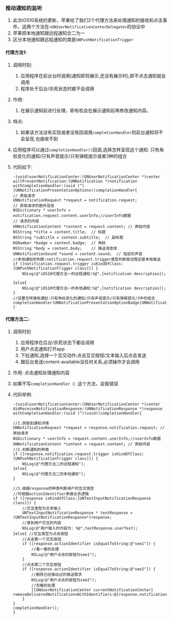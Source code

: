 ### 推动通知的监听
1. 此次iOS10系统的更新，苹果给了我们2个代理方法来处理通知的接收和点击事件，这两个方法在`<UNUserNotificationCenterDelegate>`的协议中
2. 苹果把本地通知跟远程通知合二为一
3. 区分本地通知跟远程通知的类是`UNPushNotificationTrigger`

#### 代理方法1:
1. 调用时刻:
    1. 应用程序在前台台时调用(通知即将展示,还没有展示时),即不点击通知就会调用
    2. 程序处于后台/杀死状态时都不会调用
2. 作用:
    1. 在展示通知前进行处理，即有机会在展示通知前再修改通知内容。
3. 特点:
    1. 如果该方法没有实现或者没有回调用`completionHandler`则前台通知将不会呈现,也接收不到
4. 应用程序可以通过`completionHandler()`回调,选择怎样呈现这个通知: 只有角标变化的通知/只有声音提示/只有弹框提示或者3种的组合
5. 代码如下:
    
    ```
    -(void)userNotificationCenter:(UNUserNotificationCenter *)center willPresentNotification:(UNNotification *)notification withCompletionHandler:(void (^)(UNNotificationPresentationOptions))completionHandler{
    // 原始请求
    UNNotificationRequest *request = notification.request;
    // 获取请求的额外信息
    NSDictionary * userInfo = notification.request.content.userInfo;//userInfo数据
    // 请求的内容
    UNNotificationContent *content = request.content; // 原始内容
    NSString *title = content.title;  // 标题
    NSString *subtitle = content.subtitle;  // 副标题
    NSNumber *badge = content.badge;  // 角标
    NSString *body = content.body;    // 推送消息体
    UNNotificationSound *sound = content.sound;  // 指定的声音
    //本地通知的判断:notification.request.trigger类型判断是远程还是本地推送
    if ([notification.request.trigger isKindOfClass:[UNPushNotificationTrigger class]]) {
        NSLog(@"iOS10代理方法一的远程通知:%@",[notification description]);
        
    }else{
        NSLog(@"iOS10代理方法一的本地通知:%@",[notification description]);
    }
    //设置怎样接收通知:只有角标变化的通知/只有声音提示/只有弹框提示/3中的组合
    completionHandler(UNNotificationPresentationOptionBadge|UNNotificationPresentationOptionSound|UNNotificationPresentationOptionAlert);
    }
    ```
    
#### 代理方法二:
1. 调用时刻
    1. 应用程序在后台/杀死状态下都会调用
    2. 用户点击通知打开app
    3. 下拉通知,选择一个互交动作:点击互交按钮/文本输入后点击发送
    4. 跟后台发送content-available没任何关系,必须操作才会调用
2. 作用: 点击通知处理通知内容
3. 如果不写`completionHandler（）`这个方法，会报错误
4. 代码举例:
    
    ```
    -(void)userNotificationCenter:(UNUserNotificationCenter *)center didReceiveNotificationResponse:(UNNotificationResponse *)response withCompletionHandler:(void (^)(void))completionHandler{
    
    //1.获取到通知详情
    UNNotificationRequest *request = response.notification.request; // 原始请求
    NSDictionary * userInfo = request.content.userInfo;//userInfo数据
    UNNotificationContent *content = request.content; // 原始内容
    //2.判断通知的种类
    if ([response.notification.request.trigger isKindOfClass:[UNPushNotificationTrigger class]]) {
        NSLog(@"代理方法二的远程通知");
    }else{
        NSLog(@"代理方法二的本地通知");
    }
    
    //3.根据response的种类判断用户的互交类型
    //可根据actionIdentifier来做业务逻辑
    if ([response isKindOfClass:[UNTextInputNotificationResponse class]]) {
        //交互类型为文本输入
        UNTextInputNotificationResponse * textResponse = (UNTextInputNotificationResponse*)response;
        //拿到用户交互的内容
        NSLog(@"用户输入的内容为: %@",textResponse.userText);
    }else{ //交互类型为点击按钮
        //点击第一个交互按钮
        if ([response.actionIdentifier isEqualToString:@"see1"]) {
            //看一看的处理
            NSLog(@"用户点击的按钮为see1");
        }
        //点击第二个交互按钮
        if ([response.actionIdentifier isEqualToString:@"see2"]) {
            //删除已经推动过的推送需求
            NSLog(@"用户点击的按钮为see2");
            //忽略的处理
            [[UNUserNotificationCenter currentNotificationCenter] removeDeliveredNotificationsWithIdentifiers:@[response.notification.request.identifier]];
        }
    }
    completionHandler();
    }
    ```

